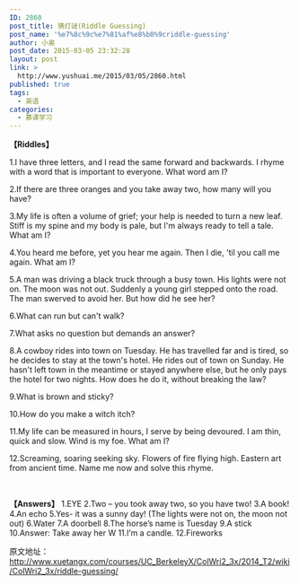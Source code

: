 ```yaml
---
ID: 2860
post_title: 猜灯谜(Riddle Guessing)
post_name: '%e7%8c%9c%e7%81%af%e8%b0%9criddle-guessing'
author: 小奥
post_date: 2015-03-05 23:32:28
layout: post
link: >
  http://www.yushuai.me/2015/03/05/2860.html
published: true
tags:
  - 英语
categories:
  - 慕课学习
---
```

<strong>【Riddles】</strong>

1.I have three letters, and I read the same forward and backwards. I rhyme with a word that is important to everyone. What word am I?

2.If there are three oranges and you take away two, how many will you have?

3.My life is often a volume of grief; your help is needed to turn a new leaf. Stiff is my spine and my body is pale, but I'm always ready to tell a tale. What am I?

4.You heard me before, yet you hear me again. Then I die, 'til you call me again. What am I?<!--more-->

5.A man was driving a black truck through a busy town. His lights were not on. The moon was not out. Suddenly a young girl stepped onto the road. The man swerved to avoid her. But how did he see her?

6.What can run but can't walk?

7.What asks no question but demands an answer?

8.A cowboy rides into town on Tuesday. He has travelled far and is tired, so he decides to stay at the town's hotel. He rides out of town on Sunday. He hasn't left town in the meantime or stayed anywhere else, but he only pays the hotel for two nights. How does he do it, without breaking the law?

9.What is brown and sticky?

10.How do you make a witch itch?

11.My life can be measured in hours, I serve by being devoured. I am thin, quick and slow. Wind is my foe. What am I?

12.Screaming, soaring seeking sky. Flowers of fire flying high. Eastern art from ancient time. Name me now and solve this rhyme.

&nbsp;

<strong>【Answers】</strong>
1.EYE
2.Two – you took away two, so you have two!
3.A book!
4.An echo
5.Yes- it was a sunny day! (The lights were not on, the moon not out)
6.Water
7.A doorbell
8.The horse’s name is Tuesday
9.A stick
10.Answer: Take away her W
11.I’m a candle.
12.Fireworks

原文地址：http://www.xuetangx.com/courses/UC_BerkeleyX/ColWri2_3x/2014_T2/wiki/ColWri2_3x/riddle-guessing/